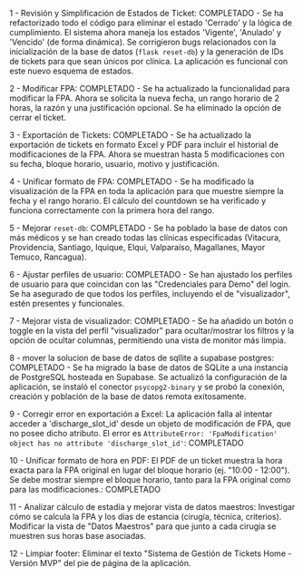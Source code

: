 1 - Revisión y Simplificación de Estados de Ticket: COMPLETADO - Se ha refactorizado todo el código para eliminar el estado 'Cerrado' y la lógica de cumplimiento. El sistema ahora maneja los estados 'Vigente', 'Anulado' y 'Vencido' (de forma dinámica). Se corrigieron bugs relacionados con la inicialización de la base de datos (`flask reset-db`) y la generación de IDs de tickets para que sean únicos por clínica. La aplicación es funcional con este nuevo esquema de estados.

2 - Modificar FPA: COMPLETADO - Se ha actualizado la funcionalidad para modificar la FPA. Ahora se solicita la nueva fecha, un rango horario de 2 horas, la razón y una justificación opcional. Se ha eliminado la opción de cerrar el ticket.

3 - Exportación de Tickets: COMPLETADO - Se ha actualizado la exportación de tickets en formato Excel y PDF para incluir el historial de modificaciones de la FPA. Ahora se muestran hasta 5 modificaciones con su fecha, bloque horario, usuario, motivo y justificación.

4 - Unificar formato de FPA: COMPLETADO - Se ha modificado la visualización de la FPA en toda la aplicación para que muestre siempre la fecha y el rango horario. El cálculo del countdown se ha verificado y funciona correctamente con la primera hora del rango.

5 - Mejorar `reset-db`: COMPLETADO - Se ha poblado la base de datos con más médicos y se han creado todas las clínicas especificadas (Vitacura, Providencia, Santiago, Iquique, Elqui, Valparaíso, Magallanes, Mayor Temuco, Rancagua).

6 - Ajustar perfiles de usuario: COMPLETADO - Se han ajustado los perfiles de usuario para que coincidan con las "Credenciales para Demo" del login. Se ha asegurado de que todos los perfiles, incluyendo el de "visualizador", estén presentes y funcionales.

7 - Mejorar vista de visualizador: COMPLETADO - Se ha añadido un botón o toggle en la vista del perfil "visualizador" para ocultar/mostrar los filtros y la opción de ocultar columnas, permitiendo una vista de monitor más limpia.

8 - mover la solucion de base de datos de sqllite a supabase postgres: COMPLETADO - Se ha migrado la base de datos de SQLite a una instancia de PostgreSQL hosteada en Supabase. Se actualizó la configuración de la aplicación, se instaló el conector `psycopg2-binary` y se probó la conexión, creación y población de la base de datos remota exitosamente.

9 - Corregir error en exportación a Excel: La aplicación falla al intentar acceder a 'discharge_slot_id' desde un objeto de modificación de FPA, que no posee dicho atributo. El error es `AttributeError: 'FpaModification' object has no attribute 'discharge_slot_id'`: COMPLETADO

10 - Unificar formato de hora en PDF: El PDF de un ticket muestra la hora exacta para la FPA original en lugar del bloque horario (ej. "10:00 - 12:00"). Se debe mostrar siempre el bloque horario, tanto para la FPA original como para las modificaciones.: COMPLETADO

11 - Analizar cálculo de estadía y mejorar vista de datos maestros: Investigar cómo se calcula la FPA y los días de estancia (cirugía, técnica, criterios). Modificar la vista de "Datos Maestros" para que junto a cada cirugía se muestren sus horas base asociadas.

12 - Limpiar footer: Eliminar el texto "Sistema de Gestión de Tickets Home - Versión MVP" del pie de página de la aplicación.